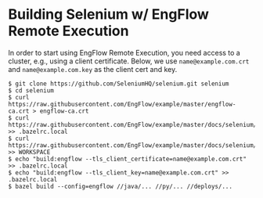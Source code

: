 # Building Selenium w/ EngFlow Remote Execution

In order to start using EngFlow Remote Execution, you need access to a cluster, e.g., using a client certificate.
Below, we use `name@example.com.crt` and `name@example.com.key` as the client cert and key.

```
$ git clone https://github.com/SeleniumHQ/selenium.git selenium
$ cd selenium
$ curl https://raw.githubusercontent.com/EngFlow/example/master/engflow-ca.crt > engflow-ca.crt
$ curl https://raw.githubusercontent.com/EngFlow/example/master/docs/selenium/bazelrc >> .bazelrc.local
$ curl https://raw.githubusercontent.com/EngFlow/example/master/docs/selenium/WORKSPACE >> WORKSPACE
$ echo "build:engflow --tls_client_certificate=name@example.com.crt" >> .bazelrc.local
$ echo "build:engflow --tls_client_key=name@example.com.crt" >> .bazelrc.local
$ bazel build --config=engflow //java/... //py/... //deploys/...
```
